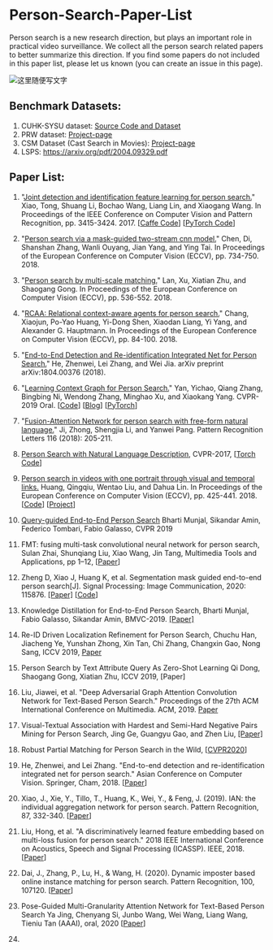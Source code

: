 # Person-Search-Paper-List
Person search is a new research direction, but plays an important role in practical video surveillance. We collect all the person search related papers to better summarize this direction. If you find some papers do not included in this paper list, please let us known (you can create an issue in this page). 

![这里随便写文字](https://github.com/wangxiao5791509/Person-Search-Paper-List/blob/master/person_search_illustration.png)

## Benchmark Datasets: 
1. CUHK-SYSU dataset: [Source Code and Dataset](https://github.com/ShuangLI59/person_search)
2. PRW dataset: [Project-page](http://www.liangzheng.com.cn/Project/project_prw.html)
3. CSM Dataset (Cast Search in Movies): [Project-page](http://qqhuang.cn/projects/eccv18-person-search/) 
4. LSPS: https://arxiv.org/pdf/2004.09329.pdf 


## Paper List: 
1. "[Joint detection and identification feature learning for person search.](http://openaccess.thecvf.com/content_cvpr_2017/papers/Xiao_Joint_Detection_and_CVPR_2017_paper.pdf)" Xiao, Tong, Shuang Li, Bochao Wang, Liang Lin, and Xiaogang Wang.  In Proceedings of the IEEE Conference on Computer Vision and Pattern Recognition, pp. 3415-3424. 2017. [[Caffe Code](https://github.com/ShuangLI59/person_search)] [[PyTorch Code](https://github.com/ChrisLee63/person_search)]

2. "[Person search via a mask-guided two-stream cnn model.](http://openaccess.thecvf.com/content_ECCV_2018/papers/Di_Chen_Person_Search_via_ECCV_2018_paper.pdf)" Chen, Di, Shanshan Zhang, Wanli Ouyang, Jian Yang, and Ying Tai.  In Proceedings of the European Conference on Computer Vision (ECCV), pp. 734-750. 2018. 

3. "[Person search by multi-scale matching.](http://openaccess.thecvf.com/content_ECCV_2018/papers/Xu_Lan_Person_Search_by_ECCV_2018_paper.pdf)" Lan, Xu, Xiatian Zhu, and Shaogang Gong.  In Proceedings of the European Conference on Computer Vision (ECCV), pp. 536-552. 2018. 

4. "[RCAA: Relational context-aware agents for person search.](http://openaccess.thecvf.com/content_ECCV_2018/papers/Xiaojun_Chang_RCAA_Relational_Context-Aware_ECCV_2018_paper.pdf)" Chang, Xiaojun, Po-Yao Huang, Yi-Dong Shen, Xiaodan Liang, Yi Yang, and Alexander G. Hauptmann.  In Proceedings of the European Conference on Computer Vision (ECCV), pp. 84-100. 2018.

5. "[End-to-End Detection and Re-identification Integrated Net for Person Search.](https://arxiv.org/pdf/1804.00376)" He, Zhenwei, Lei Zhang, and Wei Jia.  arXiv preprint arXiv:1804.00376 (2018).

6. "[Learning Context Graph for Person Search.](https://arxiv.org/abs/1904.01830)" Yan, Yichao, Qiang Zhang, Bingbing Ni, Wendong Zhang, Minghao Xu, and Xiaokang Yang.  CVPR-2019 Oral. [[Code](https://github.com/sjtuzq/person_search_gcn)] [[Blog](https://www.cnblogs.com/wangxiaocvpr/p/11075513.html)] [[PyTorch](https://github.com/sjtuzq/person_search_gcn)]

7. "[Fusion-Attention Network for person search with free-form natural language.](https://ac.els-cdn.com/S0167865518308481/1-s2.0-S0167865518308481-main.pdf?_tid=a1a827a8-3a6f-40d1-a627-ef7c2b00a6e2&acdnat=1555507078_14a19843a9eceef215c8db1edfcc3745)" Ji, Zhong, Shengjia Li, and Yanwei Pang.  Pattern Recognition Letters 116 (2018): 205-211. 

8. [Person Search with Natural Language Description](https://arxiv.org/pdf/1702.05729.pdf), CVPR-2017, [[Torch Code](https://github.com/ShuangLI59/Person-Search-with-Natural-Language-Description)] 

9. [Person search in videos with one portrait through visual and temporal links.](http://openaccess.thecvf.com/content_ECCV_2018/papers/Qingqiu_Huang_Person_Search_in_ECCV_2018_paper.pdf) Huang, Qingqiu, Wentao Liu, and Dahua Lin.  In Proceedings of the European Conference on Computer Vision (ECCV), pp. 425-441. 2018. [[Code](https://github.com/hqqasw/person-search-PPCC)] [[Project](http://qqhuang.cn/projects/eccv18-person-search/)] 

10. [Query-guided End-to-End Person Search](https://arxiv.org/pdf/1905.01203.pdf) Bharti Munjal, Sikandar Amin, Federico Tombari, Fabio Galasso, CVPR 2019 

11. FMT: fusing multi-task convolutional neural network for person search, Sulan Zhai, Shunqiang Liu, Xiao Wang, Jin Tang, Multimedia Tools and Applications, pp 1–12, [[Paper](https://link.springer.com/article/10.1007/s11042-019-07939-w)] 

12. Zheng D, Xiao J, Huang K, et al. Segmentation mask guided end-to-end person search[J]. Signal Processing: Image Communication, 2020: 115876. [[Paper]](https://arxiv.org/pdf/1908.10179.pdf) [[Code](https://github.com/Dingyuan-Zheng/maskPS)] 

13. Knowledge Distillation for End-to-End Person Search, Bharti Munjal, Fabio Galasso, Sikandar Amin, BMVC-2019. [[Paper]](https://arxiv.org/pdf/1909.01058.pdf) 

14. Re-ID Driven Localization Refinement for Person Search, Chuchu Han, Jiacheng Ye, Yunshan Zhong, Xin Tan, Chi Zhang, Changxin Gao, Nong Sang, ICCV 2019, [Paper](https://arxiv.org/pdf/1909.08580.pdf)

15. Person Search by Text Attribute Query As Zero-Shot Learning	Qi Dong, Shaogang Gong, Xiatian Zhu, ICCV 2019, [Paper] 

16. Liu, Jiawei, et al. "Deep Adversarial Graph Attention Convolution Network for Text-Based Person Search." Proceedings of the 27th ACM International Conference on Multimedia. ACM, 2019. [Paper](https://dl.acm.org/citation.cfm?id=3350991) 

17. Visual-Textual Association with Hardest and Semi-Hard Negative Pairs Mining for Person Search, Jing Ge, Guangyu Gao, and Zhen Liu, [[Paper]](https://arxiv.org/pdf/1912.03083.pdf) 

18. Robust Partial Matching for Person Search in the Wild, [[CVPR2020](https://arxiv.org/pdf/2004.09329.pdf)] 

19. He, Zhenwei, and Lei Zhang. "End-to-end detection and re-identification integrated net for person search." Asian Conference on Computer Vision. Springer, Cham, 2018. [[Paper](https://arxiv.org/pdf/1804.00376)] 

20. Xiao, J., Xie, Y., Tillo, T., Huang, K., Wei, Y., & Feng, J. (2019). IAN: the individual aggregation network for person search. Pattern Recognition, 87, 332-340. [[Paper](https://arxiv.org/pdf/1705.05552)] 

21. Liu, Hong, et al. "A discriminatively learned feature embedding based on multi-loss fusion for person search." 2018 IEEE International Conference on Acoustics, Speech and Signal Processing (ICASSP). IEEE, 2018. [[Paper](http://150.162.46.34:8080/icassp2018/ICASSP18_USB/pdfs/0001668.pdf)] 

22. Dai, J., Zhang, P., Lu, H., & Wang, H. (2020). Dynamic imposter based online instance matching for person search. Pattern Recognition, 100, 107120. [[Paper](https://www.sciencedirect.com/science/article/pii/S0031320319304212)] 

23. Pose-Guided Multi-Granularity Attention Network for Text-Based Person Search Ya Jing, Chenyang Si, Junbo Wang, Wei Wang, Liang Wang, Tieniu Tan (AAAI), oral, 2020 [[Paper](https://arxiv.org/abs/1809.08440)] 

24. 











